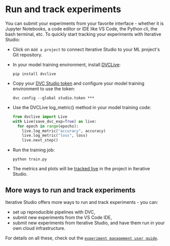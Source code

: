 # Run and track experiments

You can submit your experiments from your favorite interface - whether it is
Jupyter Notebooks, a code editor or IDE like VS Code, the Python cli, the bash
terminal, etc. To quickly start tracking your experiments with Iterative Studio:

- Click on `Add a project` to connect Iterative Studio to your ML project's Git
  repository.

- In your model training environment, install [DVCLive]:

  ```cli
  pip install dvclive
  ```

- Copy your
  [DVC Studio token](/doc/studio/user-guice/account-and-billing#studio-access-token)
  and configure your model training environment to use the token:

  ```cli
  dvc config --global studio.token ***
  ```

- Use the DVCLive log_metric() method in your model training code:

  ```python
  from dvclive import Live
  with Live(save_dvc_exp=True) as live:
    for epoch in range(epochs):
      live.log_metric("accuracy", accuracy)
      live.log_metric("loss", loss)
      live.next_step()
  ```

- Run the training job:

  ```cli
  python train.py
  ```

- The metrics and plots will be [tracked live][live-metrics-and-plots] in the
  project in Iterative Studio.

## More ways to run and track experiments

Iterative Studio offers more ways to run and track experiments - you can:

- set up reproducible pipelines with DVC,
- submit new experiments from the VS Code IDE,
- submit new experiments from Iterative Studio, and have them run in your own
  cloud infrastructure.

For details on all these, check out the
[`experiment management user guide`](/doc/studio/user-guide/experiments).

[project settings]:
  /doc/studio/user-guide/projects-and-experiments/configure-a-project
[when do you need project settings]:
  /doc/studio/user-guide/projects-and-experiments/configure-a-project#scenarios-where-project-settings-are-required
[create multiple projects from a single git repository]:
  /doc/studio/user-guide/projects-and-experiments/create-a-project#create-multiple-projects-from-a-single-git-repository
[explore ml experiments]:
  /doc/studio/user-guide/projects-and-experiments/explore-ml-experiments
[create a team]: /doc/studio/user-guide/teams
[sign up for the **basic** or **enterprise** plan]:
  /doc/studio/user-guide/change-team-plan-and-size
[make your projects public]:
  /doc/studio/user-guide/projects-and-experiments/share-a-project
[train on the cloud, including on your own cloud infrastructure, and submit new experiments]:
  /doc/studio/user-guide/projects-and-experiments/run-experiments
[live-metrics-and-plots]:
  /doc/studio/user-guide/projects-and-experiments/live-metrics-and-plots
[dvclive]: /doc/dvclive
[monorepo]:
  /doc/studio/user-guide/projects-and-experiments/configure-a-project#monorepo
